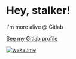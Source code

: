 # Hey, stalker!

I'm more alive @ Gitlab

[See my Gitlab profile](https://gitlab.com/FMGordillo)

[![wakatime](https://wakatime.com/badge/user/064265c1-91ed-4c18-862f-bdd2c9c97922.svg)](https://wakatime.com/@064265c1-91ed-4c18-862f-bdd2c9c97922)
